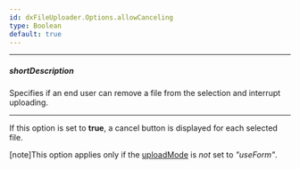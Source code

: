 ```yaml
---
id: dxFileUploader.Options.allowCanceling
type: Boolean
default: true
---
```

---
##### shortDescription
Specifies if an end user can remove a file from the selection and interrupt uploading.

---
If this option is set to **true**, a cancel button is displayed for each selected file.

[note]This option applies only if the [uploadMode](/api-reference/10%20UI%20Components/dxFileUploader/1%20Configuration/uploadMode.md '/Documentation/ApiReference/UI_Components/dxFileUploader/Configuration/#uploadMode') is *not* set to *"useForm"*.